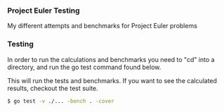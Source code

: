 ### Project Euler Testing
My different attempts and benchmarks for  Project Euler problems

### Testing
In order to run the calculations and benchmarks you need to "cd" into a directory, and run the go test command found below.

This will run the tests and benchmarks. If you want to see the calculated results, checkout the test suite.

```sh
$ go test -v ./... -bench . -cover
```